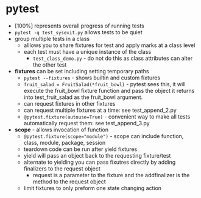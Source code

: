 # pytest

- [100%] represents overall progress of running tests 
- `pytest -q test_sysexit.py` allows tests to be quiet
- group multiple tests in a class
  - alllows you to share fixtures for test and apply marks at a class level
  - each test must have a unique instance of the class
    - `test_class_demo.py` - do not do this as class attributes can alter the other test
- **fixtures** can be set including setting temporary paths 
  - `pytest --fixtures` - shows builtin and custom fixtures
  - `fruit_salad = FruitSalad(*fruit_bowl)` - pytest sees this, it will execute the fruit_bowl fixture function and pass the object it returns into test_fruit_salad as the fruit_bowl argument.
  - can request fixtures in other fixtures
  - can request multiple fixtures at a time: see test_append_2.py
  - `@pytest.fixture(autouse=True)` - convenient way to make all tests automatically request them: see test_append_3.py
- **scope** - allows invocation of function
  - `@pytest.fixture(scope="module")` - scope can include function, class, module, package, session
  - teardown code can be run after yield fixtures
  - yield will pass an object back to the requesting fixture/test 
  - alternate to yielding you can pass fixutres directly by adding finalizers to the request object
    - request is a parameter to the fixture and the addfinalizer is the method to the request object
  - limit fixtures to only preform one state changing action